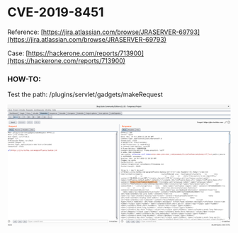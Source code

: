 # CVE-2019-8451

Reference: [https://jira.atlassian.com/browse/JRASERVER-69793](https://jira.atlassian.com/browse/JRASERVER-69793)

Case: [https://hackerone.com/reports/713900](https://hackerone.com/reports/713900)

### HOW-TO:

Test the path: /plugins/servlet/gadgets/makeRequest

![SSRF](../../.gitbook/assets/image%20%2811%29.png)

